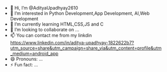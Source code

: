 - 👋 Hi, I’m @AdityaUpadhyay2610
- 👀 I’m interested in Python Development,App Development, AI,Web Development
- 🌱 I’m currently learning HTML,CSS,JS and C
- 💞️ I’m looking to collaborate on ...
- 📫 You can contact me from my linkdin https://www.linkedin.com/in/aditya-upadhyay-1822622b7?utm_source=share&utm_campaign=share_via&utm_content=profile&utm_medium=android_app
- 😄 Pronouns: ...
- ⚡ Fun fact: ...

<!---
AdityaUpadhyay2610/AdityaUpadhyay2610 is a ✨ special ✨ repository because its `README.md` (this file) appears on your GitHub profile.
You can click the Preview link to take a look at your changes.
--->
